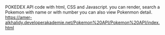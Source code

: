 
POKEDEX API code with html, CSS and Javascript. you can render, search a Pokemon with name or with number you can also view Pokenmon detail.
https://amer-alkhalidy.developerakademie.net/Pokemon%20API/Pokemon%20API/index.html
